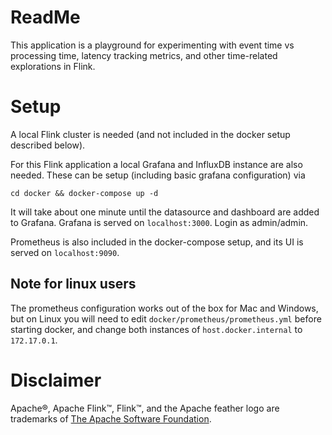 # ReadMe

This application is a playground for experimenting with event time vs processing time, 
latency tracking metrics, and other time-related explorations in Flink.

# Setup

A local Flink cluster is needed (and not included in the docker setup described below).

For this Flink application a local Grafana and InfluxDB instance are also needed. 
These can be setup (including basic grafana configuration) via 

```cd docker && docker-compose up -d```

It will take about one minute until the datasource and dashboard are added to Grafana. 
Grafana is served on `localhost:3000`. Login as admin/admin.

Prometheus is also included in the docker-compose setup, and its UI is served on `localhost:9090`. 

## Note for linux users

The prometheus configuration works out of the box for Mac and Windows, but on Linux you will need to edit `docker/prometheus/prometheus.yml`
before starting docker, and change both instances of `host.docker.internal` to `172.17.0.1`.

# Disclaimer
Apache®, Apache Flink™, Flink™, and the Apache feather logo are trademarks of [The Apache Software Foundation](http://apache.org).
